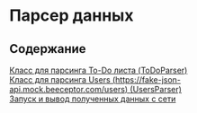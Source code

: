# Парсер данных
## Содержание
[Класс для парсинга To-Do листа (ToDoParser)](src/main/java/ToDoParser.java)  
[Класс для парсинга Users (https://fake-json-api.mock.beeceptor.com/users) (UsersParser)](src/main/java/UsersParser.java)  
[Запуск и вывод полученных данных с сети](src/main/java/Main.java)    
  

